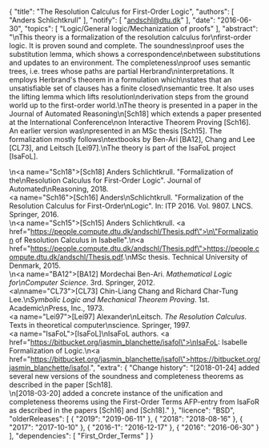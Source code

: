 {
    "title": "The Resolution Calculus for First-Order Logic",
    "authors": [
        "Anders Schlichtkrull"
    ],
    "notify": [
        "andschl@dtu.dk"
    ],
    "date": "2016-06-30",
    "topics": [
        "Logic/General logic/Mechanization of proofs"
    ],
    "abstract": "\nThis theory is a formalization of the resolution calculus for\nfirst-order logic. It is proven sound and complete. The soundness\nproof uses the substitution lemma, which shows a correspondence\nbetween substitutions and updates to an environment. The completeness\nproof uses semantic trees, i.e. trees whose paths are partial Herbrand\ninterpretations. It employs Herbrand's theorem in a formulation which\nstates that an unsatisfiable set of clauses has a finite closed\nsemantic tree. It also uses the lifting lemma which lifts resolution\nderivation steps from the ground world up to the first-order world.\nThe theory is presented in a paper in the Journal of Automated Reasoning\n[Sch18] which extends a paper presented at the International Conference\non Interactive Theorem Proving [Sch16]. An earlier version was\npresented in an MSc thesis [Sch15]. The formalization mostly follows\ntextbooks by Ben-Ari [BA12], Chang and Lee [CL73], and Leitsch [Lei97].\nThe theory is part of the IsaFoL project [IsaFoL]. <p>\n<a name=\"Sch18\"></a>[Sch18] Anders Schlichtkrull. \"Formalization of the\nResolution Calculus for First-Order Logic\". Journal of Automated\nReasoning, 2018.<br> <a name=\"Sch16\"></a>[Sch16] Anders\nSchlichtkrull. \"Formalization of the Resolution Calculus for First-Order\nLogic\". In: ITP 2016. Vol. 9807. LNCS. Springer, 2016.<br>\n<a name=\"Sch15\"></a>[Sch15] Anders Schlichtkrull. <a href=\"https://people.compute.dtu.dk/andschl/Thesis.pdf\">\n\"Formalization of Resolution Calculus in Isabelle\"</a>.\n<a href=\"https://people.compute.dtu.dk/andschl/Thesis.pdf\">https://people.compute.dtu.dk/andschl/Thesis.pdf</a>.\nMSc thesis. Technical University of Denmark, 2015.<br>\n<a name=\"BA12\"></a>[BA12] Mordechai Ben-Ari. <i>Mathematical Logic for\nComputer Science</i>. 3rd. Springer, 2012.<br> <a\nname=\"CL73\"></a>[CL73] Chin-Liang Chang and Richard Char-Tung Lee.\n<i>Symbolic Logic and Mechanical Theorem Proving</i>. 1st. Academic\nPress, Inc., 1973.<br> <a name=\"Lei97\"></a>[Lei97] Alexander\nLeitsch. <i>The Resolution Calculus</i>. Texts in theoretical computer\nscience. Springer, 1997.<br> <a name=\"IsaFoL\"></a>[IsaFoL]\nIsaFoL authors. <a href=\"https://bitbucket.org/jasmin_blanchette/isafol\">\nIsaFoL: Isabelle Formalization of Logic</a>.\n<a href=\"https://bitbucket.org/jasmin_blanchette/isafol\">https://bitbucket.org/jasmin_blanchette/isafol</a>.",
    "extra": {
        "Change history": "[2018-01-24] added several new versions of the soundness and completeness theorems as described in the paper [Sch18]. <br>\n[2018-03-20] added a concrete instance of the unification and completeness theorems using the First-Order Terms AFP-entry from IsaFoR as described in the papers [Sch16] and [Sch18]."
    },
    "licence": "BSD",
    "olderReleases": [
        {
            "2019": "2019-06-11"
        },
        {
            "2018": "2018-08-16"
        },
        {
            "2017": "2017-10-10"
        },
        {
            "2016-1": "2016-12-17"
        },
        {
            "2016": "2016-06-30"
        }
    ],
    "dependencies": [
        "First_Order_Terms"
    ]
}